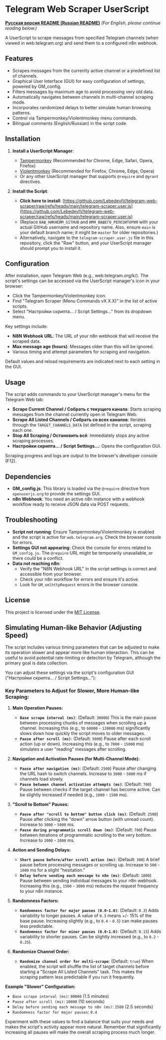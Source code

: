 # Telegram Web Scraper UserScript

**[Русская версия README (Russian README)](README.ru.md)** 
*(For English, please continue reading below.)*

A UserScript to scrape messages from specified Telegram channels (when viewed in web.telegram.org) and send them to a configured n8n webhook.

## Features

*   Scrapes messages from the currently active channel or a predefined list of channels.
*   Graphical User Interface (GUI) for easy configuration of settings, powered by GM_config.
*   Filters messages by maximum age to avoid processing very old data.
*   Automatically navigates between channels in multi-channel scraping mode.
*   Incorporates randomized delays to better simulate human browsing patterns.
*   Control via Tampermonkey/Violentmonkey menu commands.
*   Bilingual comments (English/Russian) in the script code.

## Installation

1.  **Install a UserScript Manager**:
    *   [Tampermonkey](https://www.tampermonkey.net/) (Recommended for Chrome, Edge, Safari, Opera, Firefox)
    *   [Violentmonkey](https://violentmonkey.github.io/) (Recommended for Firefox, Chrome, Edge, Opera)
    *   Or any other UserScript manager that supports `@require` and `@grant` directives.

2.  **Install the Script**:
    *   **Click here to install**: [https://github.com/LebedevIV/telegram-web-scraper/raw/refs/heads/main/telegram-scraper.user.js](https://github.com/LebedevIV/telegram-web-scraper/raw/refs/heads/main/telegram-scraper.user.js)
    *   (Replace `ВАШ_НИКНЕЙМ_GITHUB` and `ИМЯ_ВАШЕГО_РЕПОЗИТОРИЯ` with your actual GitHub username and repository name. Also, ensure `main` is your default branch name; it might be `master` for older repositories.)
    *   Alternatively, navigate to the `telegram-scraper.user.js` file in this repository, click the "Raw" button, and your UserScript manager should prompt you to install it.

## Configuration

After installation, open Telegram Web (e.g., web.telegram.org/k/). The script's settings can be accessed via the UserScript manager's icon in your browser:

*   Click the Tampermonkey/Violentmonkey icon.
*   Find "Telegram Scraper (Menu Commands vX.X.X)" in the list of active scripts.
*   Select "Настройки скрипта... / Script Settings..." from its dropdown menu.

Key settings include:
*   **N8N Webhook URL**: The URL of your n8n webhook that will receive the scraped data.
*   **Max message age (hours)**: Messages older than this will be ignored.
*   Various timing and attempt parameters for scraping and navigation.

Default values and reload requirements are indicated next to each setting in the GUI.

## Usage

The script adds commands to your UserScript manager's menu for the Telegram Web tab:

*   **Scrape Current Channel / Собрать с текущего канала**: Starts scraping messages from the channel currently open in Telegram Web.
*   **Scrape All Listed Channels / Собрать со всех каналов**: Iterates through the `TARGET_CHANNELS_DATA` list defined in the script, scraping each one.
*   **Stop All Scraping / Остановить всё**: Immediately stops any active scraping processes.
*   **Настройки скрипта... / Script Settings...**: Opens the configuration GUI.

Scraping progress and logs are output to the browser's developer console (F12).

## Dependencies

*   **GM_config.js**: This library is loaded via the `@require` directive from `openuserjs.org` to provide the settings GUI.
*   **n8n Webhook**: You need an active n8n instance with a webhook workflow ready to receive JSON data via POST requests.

## Troubleshooting

*   **Script not running**: Ensure Tampermonkey/Violentmonkey is enabled and the script is active for `web.telegram.org`. Check the browser console for errors.
*   **Settings GUI not appearing**: Check the console for errors related to `GM_config.js`. The `@require` URL might be temporarily unavailable, or there could be a conflict.
*   **Data not reaching n8n**:
    *   Verify the "N8N Webhook URL" in the script settings is correct and accessible from your browser.
    *   Check your n8n workflow for errors and ensure it's active.
    *   Look for `GM_xmlhttpRequest` errors in the browser console.

## License

This project is licensed under the [MIT License](LICENSE).

## Simulating Human-like Behavior (Adjusting Speed)

The script includes various timing parameters that can be adjusted to make its operation slower and appear more like human interaction. This can be useful to avoid potential rate-limiting or detection by Telegram, although the primary goal is data collection.

You can adjust these settings via the script's configuration GUI ("Настройки скрипта... / Script Settings..."):

### Key Parameters to Adjust for Slower, More Human-like Scraping:

1.  **Main Operation Pauses:**
    *   **`Base scrape interval (ms)`**: (Default: `30000`) This is the main pause between processing chunks of messages when scrolling up a channel. Increasing this (e.g., to `60000` - `120000` ms) significantly slows down how quickly the script moves to older messages.
    *   **`Pause after scroll (ms)`**: (Default: `5000`) Pause after each scroll action (up or down). Increasing this (e.g., to `7000` - `15000` ms) simulates a user "reading" messages after scrolling.

2.  **Navigation and Activation Pauses (for Multi-Channel Mode):**
    *   **`Pause after navigation (ms)`**: (Default: `2500`) Pause after changing the URL hash to switch channels. Increase to `3000` - `5000` ms if channels load slowly.
    *   **`Pause between channel activation attempts (ms)`**: (Default: `700`) Pause between checks if the target channel has become active. Can be slightly increased if needed (e.g., `1000` - `1500` ms).

3.  **"Scroll to Bottom" Pauses:**
    *   **`Pause after "scroll to bottom" button click (ms)`**: (Default: `2500`) Pause after clicking the "down" arrow button (with unread count). Increase to `3000` - `5000` ms.
    *   **`Pause during programmatic scroll down (ms)`**: (Default: `700`) Pause between iterations of programmatic scrolling to the very bottom. Increase to `1000` - `2000` ms.

4.  **Action and Sending Delays:**
    *   **`Short pause before/after scroll action (ms)`**: (Default: `300`) A brief pause before processing messages or scrolling up. Increase to `500` - `1000` ms for a slight "hesitation."
    *   **`Delay before sending each message to n8n (ms)`**: (Default: `1000`) Pause between sending individual messages to your n8n webhook. Increasing this (e.g., `1500` - `3000` ms) reduces the request frequency to your n8n instance.

5.  **Randomness Factors:**
    *   **`Randomness factor for major pauses (0.0-1.0)`**: (Default: `0.3`) Adds variability to longer pauses. A value of `0.3` means +/- 15% of the base pause. Increasing slightly (e.g., to `0.4` - `0.5`) can make pauses less predictable.
    *   **`Randomness factor for minor pauses (0.0-1.0)`**: (Default: `0.15`) Adds variability to shorter pauses. Can be slightly increased (e.g., to `0.2` - `0.25`).

6.  **Randomize Channel Order:**
    *   **`Randomize channel order for multi-scrape`**: (Default: `true`) When enabled, the script will shuffle the list of target channels before starting a "Scrape All Listed Channels" task. This makes the scraping pattern less predictable if you run it frequently.

**Example "Slower" Configuration:**
*   `Base scrape interval (ms)`: `90000` (1.5 minutes)
*   `Pause after scroll (ms)`: `10000` (10 seconds)
*   `Delay before sending each message to n8n (ms)`: `2500` (2.5 seconds)
*   `Randomness factor for major pauses`: `0.4`

Experiment with these values to find a balance that suits your needs and makes the script's activity appear more natural. Remember that significantly increasing all pauses will make the overall scraping process much longer.
